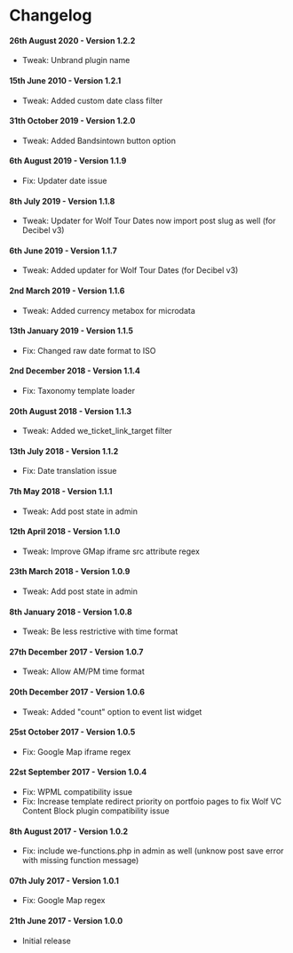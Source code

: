 # Changelog

#### 26th August 2020 - Version 1.2.2

-   Tweak: Unbrand plugin name

#### 15th June 2010 - Version 1.2.1

-   Tweak: Added custom date class filter

#### 31th October 2019 - Version 1.2.0

-   Tweak: Added Bandsintown button option

#### 6th August 2019 - Version 1.1.9

-   Fix: Updater date issue

#### 8th July 2019 - Version 1.1.8

-   Tweak: Updater for Wolf Tour Dates now import post slug as well (for Decibel v3)

#### 6th June 2019 - Version 1.1.7

-   Tweak: Added updater for Wolf Tour Dates (for Decibel v3)

#### 2nd March 2019 - Version 1.1.6

-   Tweak: Added currency metabox for microdata

#### 13th January 2019 - Version 1.1.5

-   Fix: Changed raw date format to ISO

#### 2nd December 2018 - Version 1.1.4

-   Fix: Taxonomy template loader

#### 20th August 2018 - Version 1.1.3

-   Tweak: Added we_ticket_link_target filter

#### 13th July 2018 - Version 1.1.2

-   Fix: Date translation issue

#### 7th May 2018 - Version 1.1.1

-   Tweak: Add post state in admin

#### 12th April 2018 - Version 1.1.0

-   Tweak: Improve GMap iframe src attribute regex

#### 23th March 2018 - Version 1.0.9

-   Tweak: Add post state in admin

#### 8th January 2018 - Version 1.0.8

-   Tweak: Be less restrictive with time format

#### 27th December 2017 - Version 1.0.7

-   Tweak: Allow AM/PM time format

#### 20th December 2017 - Version 1.0.6

-   Tweak: Added "count" option to event list widget

#### 25st October 2017 - Version 1.0.5

-   Fix: Google Map iframe regex

#### 22st September 2017 - Version 1.0.4

-   Fix: WPML compatibility issue
-   Fix: Increase template redirect priority on portfoio pages to fix Wolf VC Content Block plugin compatibility issue

#### 8th August 2017 - Version 1.0.2

-   Fix: include we-functions.php in admin as well (unknow post save error with missing function message)

#### 07th July 2017 - Version 1.0.1

-   Fix: Google Map regex

#### 21th June 2017 - Version 1.0.0

-   Initial release
